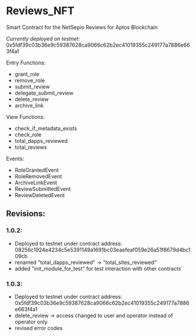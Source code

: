 # Reviews_NFT
Smart Contract for the NetSepio Reviews for Aptos Blockchain

_Currently deployed on testnet:_ 0x5fdf39c03b36e9c59387628ca9066c62b2ec41019355c249177a7886e663f4a1

Entry Functions:
- grant_role
- remove_role
- submit_review
- delegate_submit_review
- delete_review
- archive_link

View Functions:
- check_if_metadata_exists
- check_role
- total_dapps_reviewed
- total_reviews

Events:
- RoleGrantedEvent
- RoleRemovedEvent
- ArchiveLinkEvent
- ReviewSubmittedEvent
- ReviewDeletedEvent

## Revisions:
### 1.0.2:
- Deployed to testnet under contract address: 08256c1924e4234c5e5391149a1691bc03eaefeaf059e26a51f8679d4bc109cb
- renamed "total_dapps_reviewed" -> "total_sites_reviewed"
- added "init_module_for_test" for test interaction with other contracts

### 1.0.3:
- Deployed to testnet under contract address: 0x5fdf39c03b36e9c59387628ca9066c62b2ec41019355c249177a7886e663f4a1
- delete_review -> access changed to user and operator instead of operator only
- revised error codes